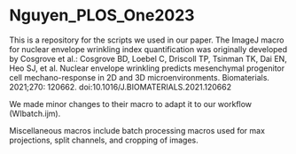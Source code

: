 # Nguyen_PLOS_One2023
This is a repository for the scripts we used in our paper.
The ImageJ macro for nuclear envelope wrinkling index quantification was originally developed by Cosgrove et al.:
Cosgrove BD, Loebel C, Driscoll TP, Tsinman TK, Dai EN, Heo SJ, et al. Nuclear envelope wrinkling predicts mesenchymal progenitor cell mechano-response in 2D and 3D microenvironments. Biomaterials. 2021;270: 120662. doi:10.1016/J.BIOMATERIALS.2021.120662

We made minor changes to their macro to adapt it to our workflow (WIbatch.ijm).

Miscellaneous macros include batch processing macros used for max projections, split channels, and cropping of images.
